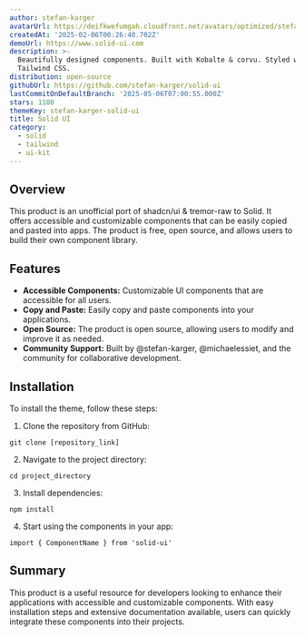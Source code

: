```yaml
---
author: stefan-karger
avatarUrl: https://deifkwefumgah.cloudfront.net/avatars/optimized/stefan-karger-solid-ui-avatar-128.webp
createdAt: '2025-02-06T00:26:40.702Z'
demoUrl: https://www.solid-ui.com
description: >-
  Beautifully designed components. Built with Kobalte & corvu. Styled with
  Tailwind CSS.
distribution: open-source
githubUrl: https://github.com/stefan-karger/solid-ui
lastCommitOnDefaultBranch: '2025-05-06T07:00:55.000Z'
stars: 1180
themeKey: stefan-karger-solid-ui
title: Solid UI
category:
  - solid
  - tailwind
  - ui-kit
---
```

## Overview
This product is an unofficial port of shadcn/ui & tremor-raw to Solid. It offers accessible and customizable components that can be easily copied and pasted into apps. The product is free, open source, and allows users to build their own component library.

## Features
- **Accessible Components:** Customizable UI components that are accessible for all users.
- **Copy and Paste:** Easily copy and paste components into your applications.
- **Open Source:** The product is open source, allowing users to modify and improve it as needed.
- **Community Support:** Built by @stefan-karger, @michaelessiet, and the community for collaborative development.

## Installation
To install the theme, follow these steps:

1. Clone the repository from GitHub:
```
git clone [repository_link]
```
2. Navigate to the project directory:
```
cd project_directory
```
3. Install dependencies:
```
npm install
```
4. Start using the components in your app:
```
import { ComponentName } from 'solid-ui'
```

## Summary
This product is a useful resource for developers looking to enhance their applications with accessible and customizable components. With easy installation steps and extensive documentation available, users can quickly integrate these components into their projects.